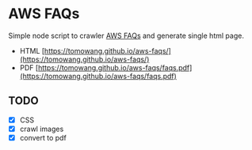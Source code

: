 # AWS FAQs
Simple node script to crawler [AWS FAQs](https://aws.amazon.com/faqs/) and generate single html page.

 - HTML [https://tomowang.github.io/aws-faqs/](https://tomowang.github.io/aws-faqs/)
 - PDF [https://tomowang.github.io/aws-faqs/faqs.pdf](https://tomowang.github.io/aws-faqs/faqs.pdf)

## TODO
+ [X] CSS
+ [X] crawl images
+ [X] convert to pdf